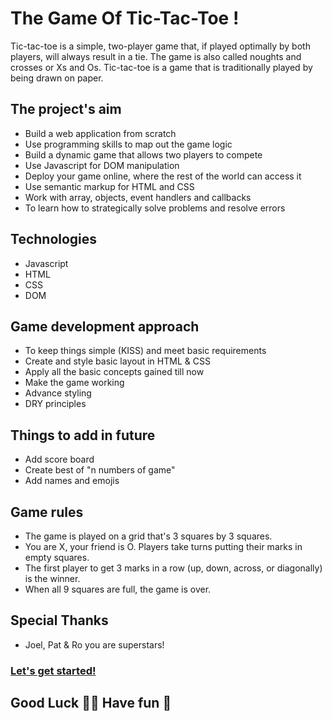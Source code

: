 # The Game Of Tic-Tac-Toe !


Tic-tac-toe is a simple, two-player game that, if played optimally by both players, will always result in a tie. The game is also called noughts and crosses or Xs and Os. Tic-tac-toe is a game that is traditionally played by being drawn on paper.


## The project's aim

* Build a web application from scratch
* Use programming skills to map out the game logic
* Build a dynamic game that allows two players to compete
* Use Javascript for DOM manipulation
* Deploy your game online, where the rest of the world can access it
* Use semantic markup for HTML and CSS
* Work with array, objects, event handlers and callbacks
* To learn how to strategically solve problems and resolve errors

## Technologies

* Javascript
* HTML
* CSS
* DOM

## Game development approach

* To keep things simple (KISS) and meet basic requirements
* Create and style basic layout in HTML & CSS
* Apply all the basic concepts gained till now
* Make the game working
* Advance styling
* DRY principles

## Things to add in future

* Add score board
* Create best of "n numbers of game"
* Add names and emojis

## Game rules

* The game is played on a grid that's 3 squares by 3 squares.
* You are X, your friend is O. Players take turns putting their marks in empty squares.
* The first player to get 3 marks in a row (up, down, across, or diagonally) is the winner.
* When all 9 squares are full, the game is over.

## Special Thanks
* Joel, Pat & Ro you are superstars!
### [Let's get started!](https://mj5141.github.io/project0/)
## Good Luck 👍🏻  Have fun 🥳
